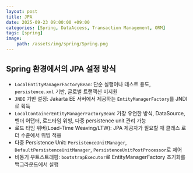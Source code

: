 ```yaml
---
layout: post
title: JPA
date: 2025-09-23 09:00:00 +09:00
categories: [Spring, DataAccess, Transaction Management, ORM]
tags: [spring]
image:
    path: /assets/img/spring/Spring.png
---
```


## Spring 환경에서의 JPA 설정 방식

- `LocalEntityManagerFactoryBean`: 단순 실행이나 테스트 용도, `persistence.xml` 기반, 글로벌 트랜잭션 미지원
- `JNDI` 기반 설정: Jakarta EE 서버에서 제공하는 `EntityManagerFactory`를 JNDI로 획득
- `LocalContainerEntityManagerFactoryBean`: 가장 유연한 방식, DataSource, 벤더 어댑터, 로드타임 위빙, 다중 persistence unit 관리 가능
- 로드 타임 위버(Load-Time Weaving/LTW): JPA 제공자가 필요할 때 클래스 로더 수준에서 위빙 적용
- 다중 Persistence Unit: `PersistenceUnitManager`, `DefaultPersistenceUnitManager`, `PersistenceUnitPostProcessor`로 제어
- 비동기 부트스트래핑: `bootstrapExecutor`로 EntityManagerFactory 초기화를 백그라운드에서 실행